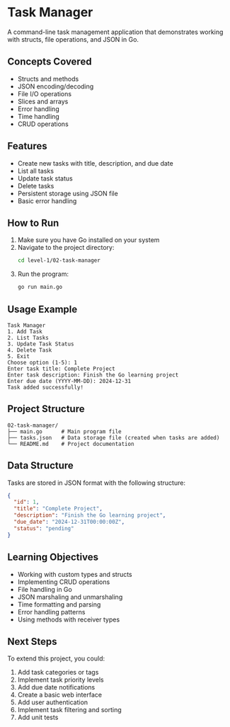 # Task Manager

A command-line task management application that demonstrates working with structs, file operations, and JSON in Go.

## Concepts Covered

- Structs and methods
- JSON encoding/decoding
- File I/O operations
- Slices and arrays
- Error handling
- Time handling
- CRUD operations

## Features

- Create new tasks with title, description, and due date
- List all tasks
- Update task status
- Delete tasks
- Persistent storage using JSON file
- Basic error handling

## How to Run

1. Make sure you have Go installed on your system
2. Navigate to the project directory:
   ```bash
   cd level-1/02-task-manager
   ```
3. Run the program:
   ```bash
   go run main.go
   ```

## Usage Example

```
Task Manager
1. Add Task
2. List Tasks
3. Update Task Status
4. Delete Task
5. Exit
Choose option (1-5): 1
Enter task title: Complete Project
Enter task description: Finish the Go learning project
Enter due date (YYYY-MM-DD): 2024-12-31
Task added successfully!
```

## Project Structure

```
02-task-manager/
├── main.go      # Main program file
├── tasks.json   # Data storage file (created when tasks are added)
└── README.md    # Project documentation
```

## Data Structure

Tasks are stored in JSON format with the following structure:
```json
{
  "id": 1,
  "title": "Complete Project",
  "description": "Finish the Go learning project",
  "due_date": "2024-12-31T00:00:00Z",
  "status": "pending"
}
```

## Learning Objectives

- Working with custom types and structs
- Implementing CRUD operations
- File handling in Go
- JSON marshaling and unmarshaling
- Time formatting and parsing
- Error handling patterns
- Using methods with receiver types

## Next Steps

To extend this project, you could:
1. Add task categories or tags
2. Implement task priority levels
3. Add due date notifications
4. Create a basic web interface
5. Add user authentication
6. Implement task filtering and sorting
7. Add unit tests
